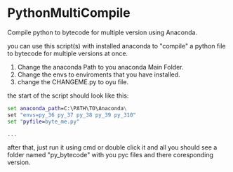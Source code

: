 # PythonMultiCompile
Compile python to bytecode for multiple version using Anaconda.

you can use this script(s) with installed anaconda to "compile" a python file to bytecode for multiple versions at once.
1. Change the anaconda Path to you anaconda Main Folder.
2. Change the envs to enviroments that you have installed.
3. change the CHANGEME.py to oyu file.

the start of the script should look like this:

```bat
set anaconda_path=C:\PATH\TO\Anaconda\
set "envs=py_36 py_37 py_38 py_39 py_310"
set "pyfile=byte_me.py"

...
```
after that, just run it using cmd or double click it and all you should see a folder named "py_bytecode" with you pyc files and there coresponding version.
